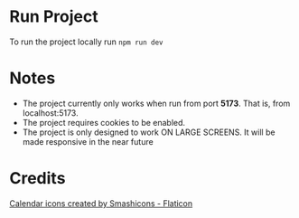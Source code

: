 # Run Project
To run the project locally run `npm run dev`

# Notes
* The project currently only works when run from port **5173**. That is, from localhost:5173.
* The project requires cookies to be enabled.
* The project is only designed to work ON LARGE SCREENS. It will be made responsive in the near future

# Credits
<a href="https://www.flaticon.com/free-icons/calendar" title="calendar icons">Calendar icons created by Smashicons - Flaticon</a>

